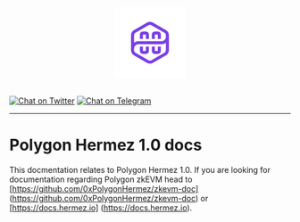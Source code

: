 <div align="center">
<img src="logo-purple.png" align="center" width="128px"/>
<br /><br />
</div>

[![Chat on Twitter][ico-twitter]][link-twitter]
[![Chat on Telegram][ico-telegram]][link-telegram]
<!-- [![Website][ico-website]][link-website] -->
<!-- [![GitHub repo][ico-github]][link-github] -->
<!-- ![Issues](https://img.shields.io/github/issues-raw/hermeznetwork/zkevmdoc-public?color=blue) -->
<!-- ![GitHub top language](https://img.shields.io/github/languages/top/hermeznetwork/zkevmdoc-public) -->
<!-- ![Contributors](https://img.shields.io/github/contributors-anon/hermeznetwork/zkevmdoc-public) -->

[ico-twitter]: https://img.shields.io/twitter/url?color=blueviolet&label=Polygon%20Hermez&logoColor=blueviolet&style=social&url=https%3A%2F%2Ftwitter.com%2F0xPolygonHermez
[ico-telegram]: https://img.shields.io/badge/telegram-telegram-blueviolet
<!-- [ico-website]: https://img.shields.io/website?up_color=blueviolet&up_message=hermez.io&url=https%3A%2F%2Fhermez.io -->
<!-- [ico-github]: https://img.shields.io/github/last-commit/hermeznetwork/zkevmdoc-public?color=blueviolet -->

[link-twitter]: https://twitter.com/0xPolygonHermez
[link-telegram]: https://t.me/polygonhermez
<!-- [link-website]: https://hermez.io -->
<!-- [link-github]: https://github.com/hermeznetwork/zkevmdoc-public -->

---

# Polygon Hermez 1.0 docs

This docmentation relates to Polygon Hermez 1.0. If you are looking for documentation regarding Polygon zkEVM head to [https://github.com/0xPolygonHermez/zkevm-doc] (https://github.com/0xPolygonHermez/zkevm-doc) or [https://docs.hermez.io] (https://docs.hermez.io).
